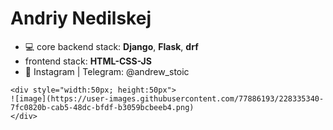 # Andriy Nedilskej
* :computer: core backend stack: **Django**, **Flask**, **drf** 
* frontend stack: **HTML-CSS-JS**
*   :newspaper: Instagram | Telegram: @andrew_stoic



```
<div style="width:50px; height:50px">
![image](https://user-images.githubusercontent.com/77886193/228335340-7fc0820b-cab5-48dc-bfdf-b3059bcbeeb4.png)
</div>
```
